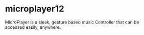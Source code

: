 # microplayer12
MicroPlayer is a sleek, gesture based music Controller that can be accessed easily, anywhere.
